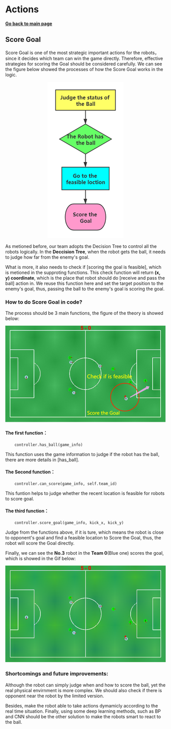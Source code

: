 # **Actions**

**[Go back to main page](../../Documentation.md)**

## Score Goal

Score Goal is one of the most strategic important actions for the robots，since it decides which team can win the game directly. Therefore, effective strategies for scoring the Goal should be considered carefully. We can see the figure below showed the processes of how the Score Goal works in the logic. 
   
   <p align="center">
      <img src="../../Images/Score_Goal_flow.png" />
   </p>
   
As metioned before, our team adopts the Decision Tree to control all the robots logically. In the **Deccision Tree**, when the robot gets the ball, it needs to judge how far from the enemy's goal. 

What is more, it also needs to check if [scoring the goal is feasible], which is metioned in the supproting functions. This check function will return **(x, y) coordinate**, which is the place that robot should do [receive and pass the ball] action in. We reuse this function here and set the target position to the
enemy's goal, thus, passing the ball to the enemy's goal is scoring the goal.
   
### How to do Score Goal in code?
   
   The process should be 3 main functions, the figure of the theory is showed below:
   
   <p align="center">
      <img src="../../Images/Score_Goal.png" />
   </p>

   #### The first function：
        controller.has_ball(game_info)
   
   This function uses the game information to judge if the robot has the ball, there are more details in [has_ball].
        
   #### The Second function：
        controller.can_score(game_info, self.team_id)
   
   This funtion helps to judge whether the recent location is feasible for robots to score goal.
   
   #### The third function：
        controller.score_goal(game_info, kick_x, kick_y)
   
   Judge from the functions above, if it is ture, which means the robot is close to opponent's goal and find a feasible location to Score the Goal, thus, the robot will score the Goal directly.
   
   Finally, we can see the **No.3** robot in the **Team 0**(Blue one) scores the goal, which is showed in the Gif below:
   
   <p align="center">
      <img src="../../Images/Score_Goal.gif" />
   </p>
   
### Shortcomings and future improvements:
   Although the robot can simply judge when and how to score the ball, yet the real physical envirnment is more complex. We should also check if there is opponent near the robot by the limited version. 
   
   Besides, make the robot able to take actions dymamicly according to the real time situation. Finally, using some deep learning methods, such as BP and CNN should be the other solution to make the robots smart to react to the ball.
      
</p>
